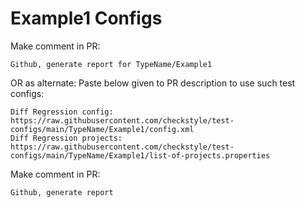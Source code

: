 # Example1 Configs
Make comment in PR:
```
Github, generate report for TypeName/Example1
```
OR as alternate:
Paste below given to PR description to use such test configs:
```
Diff Regression config: https://raw.githubusercontent.com/checkstyle/test-configs/main/TypeName/Example1/config.xml
Diff Regression projects: https://raw.githubusercontent.com/checkstyle/test-configs/main/TypeName/Example1/list-of-projects.properties
```
Make comment in PR:
```
Github, generate report
```
